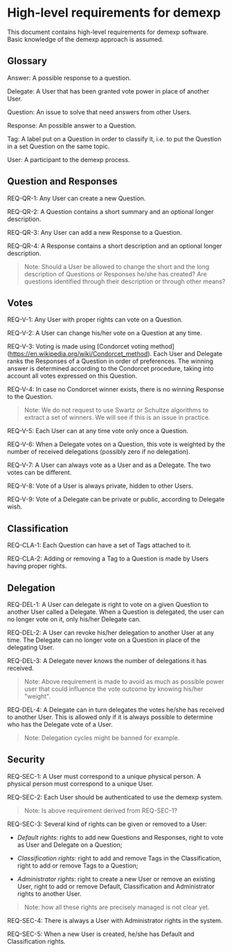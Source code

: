 # High-level requirements for demexp #

This document contains high-level requirements for demexp
software. Basic knowledge of the demexp approach is assumed.

## Glossary ##

Answer: A possible response to a question.

Delegate: A User that has been granted vote power in place of another
User.

Question: An issue to solve that need answers from other Users.

Response: An possible answer to a Question.

Tag: A label put on a Question in order to classify it, i.e. to put the
Question in a set Question on the same topic.

User: A participant to the demexp process.

## Question and Responses ##

REQ-QR-1: Any User can create a new Question.

REQ-QR-2: A Question contains a short summary and an optional longer
description.

REQ-QR-3: Any User can add a new Response to a Question.

REQ-QR-4: A Response contains a short description and an optional longer
description.

> Note: Should a User be allowed to change the short and the long
> description of Questions or Responses he/she has created? Are
> questions identified through their description or through other means?

## Votes ##

REQ-V-1: Any User with proper rights can vote on a Question.

REQ-V-2: A User can change his/her vote on a Question at any time.

REQ-V-3: Voting is made using [Condorcet voting method]
(https://en.wikipedia.org/wiki/Condorcet_method). Each User and Delegate
ranks the Responses of a Question in order of preferences. The winning
answer is determined according to the Condorcet procedure, taking into
account all votes expressed on this Question.

REQ-V-4: In case no Condorcet winner exists, there is no winning
Response to the Question.

> Note: We do not request to use Swartz or Schultze algorithms to
> extract a set of winners. We will see if this is an issue in practice.

REQ-V-5: Each User can at any time vote only once a Question.

REQ-V-6: When a Delegate votes on a Question, this vote is weighted by
the number of received delegations (possibly zero if no delegation).

REQ-V-7: A User can always vote as a User and as a Delegate. The two
votes can be different.

REQ-V-8: Vote of a User is always private, hidden to other Users.

REQ-V-9: Vote of a Delegate can be private or public, according to
Delegate wish.

## Classification ##

REQ-CLA-1: Each Question can have a set of Tags attached to it.

REQ-CLA-2: Adding or removing a Tag to a Question is made by Users
having proper rights.

## Delegation ##

REQ-DEL-1: A User can delegate is right to vote on a given Question to
another User called a Delegate. When a Question is delegated, the user
can no longer vote on it, only his/her Delegate can.

REQ-DEL-2: A User can revoke his/her delegation to another User at any
time. The Delegate can no longer vote on a Question in place of the
delegating User.

REQ-DEL-3: A Delegate never knows the number of delegations it has
received.

> Note: Above requirement is made to avoid as much as possible power
> user that could influence the vote outcome by knowing his/her
> "weight".

REQ-DEL-4: A Delegate can in turn delegates the votes he/she has
received to another User. This is allowed only if it is always possible
to determine who has the Delegate vote of a User.

> Note: Delegation cycles might be banned for example.

## Security ##

REQ-SEC-1: A User must correspond to a unique physical person. A
physical person must correspond to a unique User.

REQ-SEC-2: Each User should be authenticated to use the demexp system.

> Note: Is above requirement derived from REQ-SEC-1?

REQ-SEC-3: Several kind of rights can be given or removed to a User:

* _Default rights_: rights to add new Questions and Responses, right to
  vote as User and Delegate on a Question;

* _Classification rights_: right to add and remove Tags in the
  Classification, right to add or remove Tags to a Question;

* _Administrator rights_: right to create a new User or remove an
  existing User, right to add or remove Default, Classification and
  Administrator rights to another User.

> Note: how all these rights are precisely managed is not clear yet.

REQ-SEC-4: There is always a User with Administrator rights in the
system.

REQ-SEC-5: When a new User is created, he/she has Default and
Classification rights.
